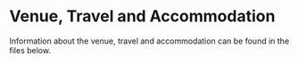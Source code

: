 # Venue, Travel and Accommodation 

Information about the venue, travel and accommodation can be found in the files below.